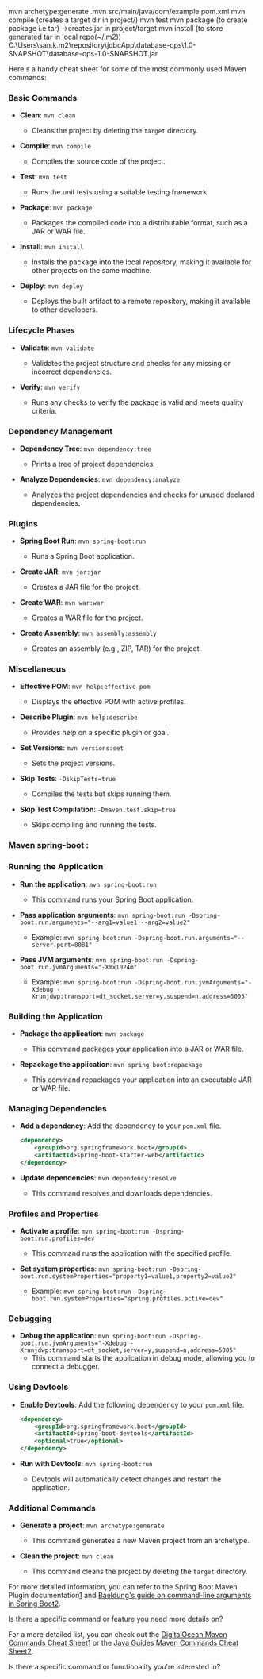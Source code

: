 mvn archetype:generate
    .mvn
    src/main/java/com/example
    pom.xml
mvn compile  (creates a target dir in project/)
mvn test
mvn package (to create package i.e tar) ->creates jar in project/target
mvn install (to store generated tar in local repo(~/.m2))  \
            C:\Users\san.k\.m2\repository\jdbcApp\database-ops\1.0-SNAPSHOT\database-ops-1.0-SNAPSHOT.jar






Here's a handy cheat sheet for some of the most commonly used Maven commands:

### Basic Commands
- **Clean**: `mvn clean`
  - Cleans the project by deleting the `target` directory.

- **Compile**: `mvn compile`
  - Compiles the source code of the project.

- **Test**: `mvn test`
  - Runs the unit tests using a suitable testing framework.

- **Package**: `mvn package`
  - Packages the compiled code into a distributable format, such as a JAR or WAR file.

- **Install**: `mvn install`
  - Installs the package into the local repository, making it available for other projects on the same machine.

- **Deploy**: `mvn deploy`
  - Deploys the built artifact to a remote repository, making it available to other developers.

### Lifecycle Phases
- **Validate**: `mvn validate`
  - Validates the project structure and checks for any missing or incorrect dependencies.

- **Verify**: `mvn verify`
  - Runs any checks to verify the package is valid and meets quality criteria.

### Dependency Management
- **Dependency Tree**: `mvn dependency:tree`
  - Prints a tree of project dependencies.

- **Analyze Dependencies**: `mvn dependency:analyze`
  - Analyzes the project dependencies and checks for unused declared dependencies.

### Plugins
- **Spring Boot Run**: `mvn spring-boot:run`
  - Runs a Spring Boot application.

- **Create JAR**: `mvn jar:jar`
  - Creates a JAR file for the project.

- **Create WAR**: `mvn war:war`
  - Creates a WAR file for the project.

- **Create Assembly**: `mvn assembly:assembly`
  - Creates an assembly (e.g., ZIP, TAR) for the project.

### Miscellaneous
- **Effective POM**: `mvn help:effective-pom`
  - Displays the effective POM with active profiles.

- **Describe Plugin**: `mvn help:describe`
  - Provides help on a specific plugin or goal.

- **Set Versions**: `mvn versions:set`
  - Sets the project versions.

- **Skip Tests**: `-DskipTests=true`
  - Compiles the tests but skips running them.

- **Skip Test Compilation**: `-Dmaven.test.skip=true`
  - Skips compiling and running the tests.

### Maven spring-boot :
### Running the Application
- **Run the application**: `mvn spring-boot:run`
  - This command runs your Spring Boot application.

- **Pass application arguments**: `mvn spring-boot:run -Dspring-boot.run.arguments="--arg1=value1 --arg2=value2"`
  - Example: `mvn spring-boot:run -Dspring-boot.run.arguments="--server.port=8081"`

- **Pass JVM arguments**: `mvn spring-boot:run -Dspring-boot.run.jvmArguments="-Xmx1024m"`
  - Example: `mvn spring-boot:run -Dspring-boot.run.jvmArguments="-Xdebug -Xrunjdwp:transport=dt_socket,server=y,suspend=n,address=5005"`

### Building the Application
- **Package the application**: `mvn package`
  - This command packages your application into a JAR or WAR file.

- **Repackage the application**: `mvn spring-boot:repackage`
  - This command repackages your application into an executable JAR or WAR file.

### Managing Dependencies
- **Add a dependency**: Add the dependency to your `pom.xml` file.
  ```xml
  <dependency>
      <groupId>org.springframework.boot</groupId>
      <artifactId>spring-boot-starter-web</artifactId>
  </dependency>
  ```

- **Update dependencies**: `mvn dependency:resolve`
  - This command resolves and downloads dependencies.

### Profiles and Properties
- **Activate a profile**: `mvn spring-boot:run -Dspring-boot.run.profiles=dev`
  - This command runs the application with the specified profile.

- **Set system properties**: `mvn spring-boot:run -Dspring-boot.run.systemProperties="property1=value1,property2=value2"`
  - Example: `mvn spring-boot:run -Dspring-boot.run.systemProperties="spring.profiles.active=dev"`

### Debugging
- **Debug the application**: `mvn spring-boot:run -Dspring-boot.run.jvmArguments="-Xdebug -Xrunjdwp:transport=dt_socket,server=y,suspend=n,address=5005"`
  - This command starts the application in debug mode, allowing you to connect a debugger.

### Using Devtools
- **Enable Devtools**: Add the following dependency to your `pom.xml` file.
  ```xml
  <dependency>
      <groupId>org.springframework.boot</groupId>
      <artifactId>spring-boot-devtools</artifactId>
      <optional>true</optional>
  </dependency>
  ```

- **Run with Devtools**: `mvn spring-boot:run`
  - Devtools will automatically detect changes and restart the application.

### Additional Commands
- **Generate a project**: `mvn archetype:generate`
  - This command generates a new Maven project from an archetype.

- **Clean the project**: `mvn clean`
  - This command cleans the project by deleting the `target` directory.

For more detailed information, you can refer to the Spring Boot Maven Plugin documentation[1](https://docs.spring.io/spring-boot/maven-plugin/run.html) and [Baeldung's guide on command-line arguments in Spring Boot](https://www.baeldung.com/spring-boot-command-line-arguments)[2](https://www.baeldung.com/spring-boot-command-line-arguments).

Is there a specific command or feature you need more details on?

For a more detailed list, you can check out the [DigitalOcean Maven Commands Cheat Sheet](https://www.digitalocean.com/community/tutorials/maven-commands-options-cheat-sheet)[1](https://www.digitalocean.com/community/tutorials/maven-commands-options-cheat-sheet) or the [Java Guides Maven Commands Cheat Sheet](https://www.javaguides.net/2024/11/maven-commands-cheat-sheet.html)[2](https://www.javaguides.net/2024/11/maven-commands-cheat-sheet.html).

Is there a specific command or functionality you're interested in?
